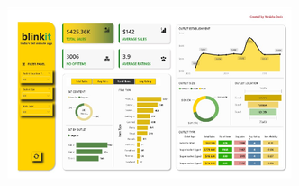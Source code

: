 ![Screenshot](https://github.com/drnimishadavis/Portfolio/blob/142cb57a5d5e79add8cfecfeef6f01368863a5e5/Power%20BI%20Projects/1_Blinkit_Dashboard/Screenshot.jpg)
